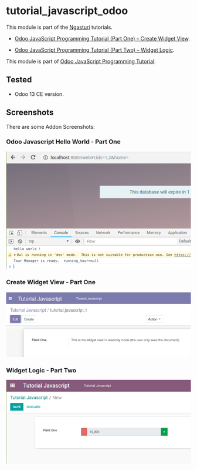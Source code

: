 # tutorial_javascript_odoo

This module is part of the [Ngasturi](https://en.ngasturi.id/) tutorials.

- [Odoo JavaScript Programming Tutorial (Part One) – Create Widget View](https://en.ngasturi.id/2021/04/24/odoo-javascript-programming-tutorial-part-one-create-widget-view/).

- [Odoo JavaScript Programming Tutorial (Part Two) – Widget Logic](https://en.ngasturi.id/2021/04/26/odoo-javascript-programming-tutorial-part-two-widget-logic/).

This module is part of [Odoo JavaScript Programming Tutorial](https://en.ngasturi.id/?s=javascript).

## Tested

- Odoo 13 CE version.

## Screenshots

There are some Addon Screenshots:

### Odoo Javascript Hello World - Part One

![Odoo Javascript Hello World - Part One](./part-one/static/description/odoo_javascript_hello_world.png "Odoo Javascript Hello World - Part One")

### Create Widget View - Part One

![Create Widget View - Part One](./part-one/static/description/tutorial_javascript_part_1.png "Create Widget View - Part One")

### Widget Logic - Part Two

![Widget Logic - Part Two](./part-two/static/description/odoo_widget_with_thousand_divider.png "Widget Logic - Part Two")

